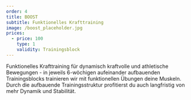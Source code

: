 ```yaml
---
order: 4
title: BOOST
subtitle: Funktionelles Krafttraining
image: /boost_placeholder.jpg
prices:
  - price: 100
    type: 1
    validity: Trainingsblock
---
```


Funktionelles Krafttraining für dynamisch kraftvolle und athletische Bewegungen - in jeweils 6-wöchigen aufeinander
aufbauenden Trainingsblocks trainieren wir mit funktionellen Übungen deine Muskeln. Durch die aufbauende
Trainingsstruktur profitierst du auch langfristig von mehr Dynamik und Stabilität.
